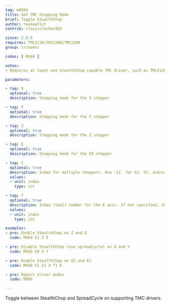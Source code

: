```yaml
---
tag: m0569
title: Set TMC Stepping Mode
brief: Toggle StealthChop
author: teemuatlut
contrib: classicrocker883

since: 2.0.0
requires: TMC2130|TMC2208|TMC2209
group: trinamic

codes: [ M569 ]

notes:
- Requires at least one StealthChop capable TMC driver, such as TMC2130, TMC2208, or TMC2209.

parameters:

- tag: X
  optional: true
  description: Stepping mode for the X stepper

- tag: Y
  optional: true
  description: Stepping mode for the Y stepper

- tag: Z
  optional: true
  description: Stepping mode for the Z stepper

- tag: E
  optional: true
  description: Stepping mode for the E0 stepper

- tag: I
  optional: true
  description: Index for multiple steppers. Use `I1` for X2, Y2, and/or Z2, and `I2` for Z3.
  values:
  - unit: index
    type: int

- tag: T
  optional: true
  description: Index (tool) number for the E axis. If not specified, the E0 extruder.
  values:
  - unit: index
    type: int

examples:
- pre: Enable StealthChop on Z and E
  code: M569 S1 Z E

- pre: Disable StealthChop (use spreadCycle) on X and Y
  code: M569 S0 X Y

- pre: Enable StealthChop on X2 and E1
  code: M569 S1 I1 X T1 E

- pre: Report driver modes
  code: M569

---
```


Toggle between StealthChop and SpreadCycle on supporting TMC drivers.
